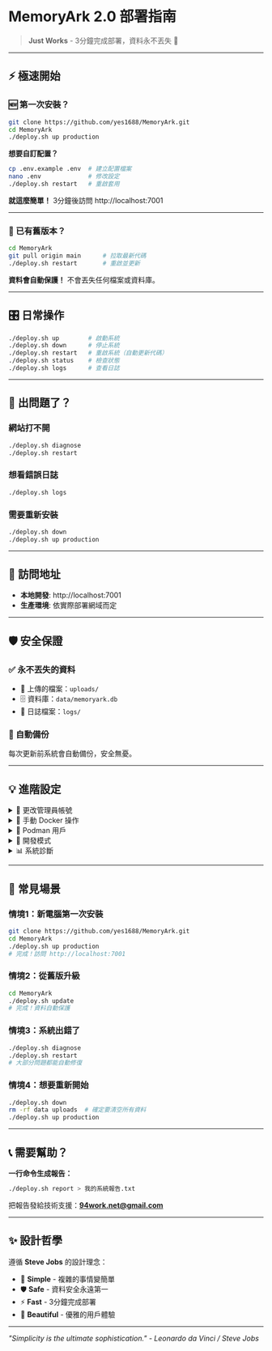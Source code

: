 # MemoryArk 2.0 部署指南

> **Just Works** - 3分鐘完成部署，資料永不丟失 🎯

---

## ⚡ 極速開始

### 🆕 第一次安裝？

```bash
git clone https://github.com/yes1688/MemoryArk.git
cd MemoryArk
./deploy.sh up production
```

**想要自訂配置？**
```bash
cp .env.example .env  # 建立配置檔案
nano .env             # 修改設定
./deploy.sh restart   # 重啟套用
```

**就這麼簡單！** 3分鐘後訪問 http://localhost:7001

---

### 🔄 已有舊版本？

```bash
cd MemoryArk
git pull origin main      # 拉取最新代碼
./deploy.sh restart       # 重啟並更新
```

**資料會自動保護！** 不會丟失任何檔案或資料庫。

---

## 🎛️ 日常操作

```bash
./deploy.sh up        # 啟動系統
./deploy.sh down      # 停止系統  
./deploy.sh restart   # 重啟系統（自動更新代碼）
./deploy.sh status    # 檢查狀態
./deploy.sh logs      # 查看日誌
```

---

## 🚨 出問題了？

### 網站打不開

```bash
./deploy.sh diagnose
./deploy.sh restart
```

### 想看錯誤日誌

```bash
./deploy.sh logs
```

### 需要重新安裝

```bash
./deploy.sh down
./deploy.sh up production
```

---

## 📍 訪問地址

- **本地開發**: http://localhost:7001
- **生產環境**: 依實際部署網域而定

---

## 🛡️ 安全保證

### ✅ 永不丟失的資料
- 📁 上傳的檔案：`uploads/`
- 🗄️ 資料庫：`data/memoryark.db`
- 📝 日誌檔案：`logs/`

### 🔄 自動備份
每次更新前系統會自動備份，安全無憂。

---

## 💡 進階設定

<details>
<summary>📧 更改管理員帳號</summary>

**方法1：修改 .env 檔案**
```bash
cp .env.example .env  # 如果還沒有 .env
nano .env             # 修改 ROOT_ADMIN_EMAIL 和 ROOT_ADMIN_NAME
./deploy.sh restart
```

**方法2：直接設定環境變數**
```bash
export ROOT_ADMIN_EMAIL="your-email@domain.com"
export ROOT_ADMIN_NAME="您的姓名"
./deploy.sh restart
```
</details>

<details>
<summary>🔧 手動 Docker 操作</summary>

```bash
# 如果不想用 deploy.sh，也可以直接用：
docker-compose up -d      # 啟動
docker-compose down       # 停止
docker-compose logs -f    # 查看日誌
```
</details>

<details>
<summary>🐧 Podman 用戶</summary>

```bash
# 把 docker-compose 換成 podman-compose 即可
podman-compose up -d
podman-compose down
```
</details>

<details>
<summary>🚧 開發模式</summary>

```bash
# 自動登錄，跳過 Cloudflare 認證
./deploy.sh up dev
```
</details>

<details>
<summary>📊 系統診斷</summary>

```bash
./deploy.sh diagnose    # 自動檢測問題
./deploy.sh backup      # 手動備份
./deploy.sh cleanup     # 清理舊檔案
```
</details>

---

## 🎯 常見場景

### 情境1：新電腦第一次安裝
```bash
git clone https://github.com/yes1688/MemoryArk.git
cd MemoryArk  
./deploy.sh up production
# 完成！訪問 http://localhost:7001
```

### 情境2：從舊版升級
```bash
cd MemoryArk
./deploy.sh update
# 完成！資料自動保護
```

### 情境3：系統出錯了
```bash
./deploy.sh diagnose
./deploy.sh restart
# 大部分問題都能自動修復
```

### 情境4：想要重新開始
```bash
./deploy.sh down
rm -rf data uploads  # 確定要清空所有資料
./deploy.sh up production
```

---

## 📞 需要幫助？

**一行命令生成報告：**
```bash
./deploy.sh report > 我的系統報告.txt
```

把報告發給技術支援：**94work.net@gmail.com**

---

## ✨ 設計哲學

遵循 **Steve Jobs** 的設計理念：
- 🎯 **Simple** - 複雜的事情變簡單
- 🛡️ **Safe** - 資料安全永遠第一
- ⚡ **Fast** - 3分鐘完成部署
- 💫 **Beautiful** - 優雅的用戶體驗

---

*"Simplicity is the ultimate sophistication." - Leonardo da Vinci / Steve Jobs*